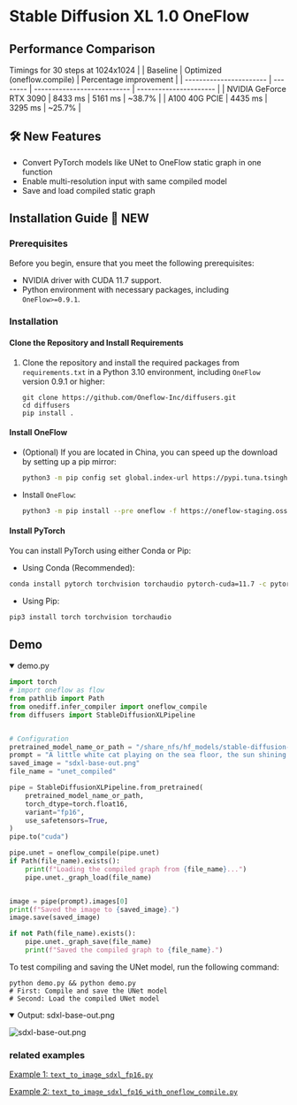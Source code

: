 # Stable Diffusion XL 1.0 OneFlow

## Performance Comparison
Timings for 30 steps at 1024x1024
|                         | Baseline | Optimized (oneflow.compile) | Percentage improvement |
| ----------------------- | -------- | --------------------------- | ---------------------- |
| NVIDIA GeForce RTX 3090 | 8433 ms  | 5161 ms                     | ~38.7%                 |
| A100 40G PCIE           | 4435 ms  | 3295 ms                     | ~25.7%                 |

## 🛠️ New Features 

- Convert PyTorch models like UNet to OneFlow static graph in one function
- Enable multi-resolution input with same compiled model 
- Save and load compiled static graph
  
## Installation Guide 🚀 NEW 

### Prerequisites

Before you begin, ensure that you meet the following prerequisites:

- NVIDIA driver with CUDA 11.7 support.
- Python environment with necessary packages, including `OneFlow>=0.9.1`.

### Installation

#### Clone the Repository and Install Requirements

1. Clone the repository and install the required packages from `requirements.txt` in a Python 3.10 environment, including `OneFlow` version 0.9.1 or higher:

    ```shell
    git clone https://github.com/Oneflow-Inc/diffusers.git
    cd diffusers 
    pip install .
    ```

#### Install OneFlow

- (Optional) If you are located in China, you can speed up the download by setting up a pip mirror:

    ```bash
    python3 -m pip config set global.index-url https://pypi.tuna.tsinghua.edu.cn/simple
    ```

- Install `OneFlow`:

    ```bash
    python3 -m pip install --pre oneflow -f https://oneflow-staging.oss-cn-beijing.aliyuncs.com/branch/master/cu117
    ```

#### Install PyTorch

You can install PyTorch using either Conda or Pip:

- Using Conda (Recommended):

```bash
conda install pytorch torchvision torchaudio pytorch-cuda=11.7 -c pytorch -c nvidia
```


- Using Pip:
```bash 
pip3 install torch torchvision torchaudio
```




## Demo

<details open>
<summary> demo.py </summary>

```python
import torch
# import oneflow as flow
from pathlib import Path
from onediff.infer_compiler import oneflow_compile
from diffusers import StableDiffusionXLPipeline


# Configuration
pretrained_model_name_or_path = "/share_nfs/hf_models/stable-diffusion-xl-base-1.0" # Please replace with your model path
prompt = "A little white cat playing on the sea floor, the sun shining in, swimming some beautiful Colorful goldfish, bubbles，by Yang J, pixiv contest winner, furry art, falling star on the background, bubbly underwater scenery, the cutest kitten ever, beautiful avatar pictures"
saved_image = "sdxl-base-out.png"
file_name = "unet_compiled"

pipe = StableDiffusionXLPipeline.from_pretrained(
    pretrained_model_name_or_path,
    torch_dtype=torch.float16,
    variant="fp16",
    use_safetensors=True,
)
pipe.to("cuda")

pipe.unet = oneflow_compile(pipe.unet)
if Path(file_name).exists():
    print(f"Loading the compiled graph from {file_name}...")
    pipe.unet._graph_load(file_name)


image = pipe(prompt).images[0]
print(f"Saved the image to {saved_image}.")
image.save(saved_image)

if not Path(file_name).exists():
    pipe.unet._graph_save(file_name)
    print(f"Saved the compiled graph to {file_name}.")

```
</details>

 
To test compiling and saving the UNet model, run the following command:

```shell 
python demo.py && python demo.py 
# First: Compile and save the UNet model
# Second: Load the compiled UNet model
```


<details open>
<summary> Output: sdxl-base-out.png </summary>

![sdxl-base-out.png](https://github.com/Oneflow-Inc/OneTeam/assets/109639975/a9f7bfe8-0f84-43ea-855b-efb4e0fde96f)
</details>


### related examples

<a href="https://github.com/Oneflow-Inc/diffusers/blob/refactor-backend/examples/text_to_image_sdxl_fp16.py" target="_new">Example 1: <code>text_to_image_sdxl_fp16.py</code></a>

<a href="https://github.com/Oneflow-Inc/diffusers/blob/refactor-backend/examples/text_to_image_sdxl_fp16_with_oneflow_compile.py" target="_new">Example 2: <code>text_to_image_sdxl_fp16_with_oneflow_compile.py</code></a>




